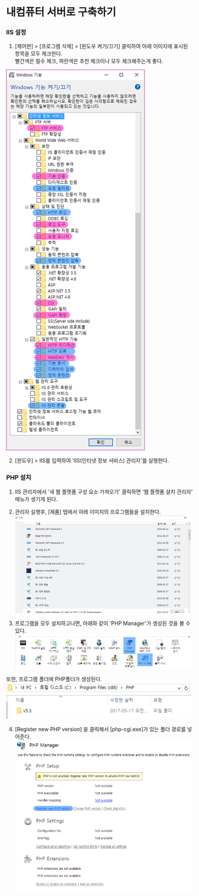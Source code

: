 # 내컴퓨터 서버로 구축하기

### IIS 설정
1. [제어판] > [프로그램 삭제] > [윈도우 켜기/끄기] 클릭하여 아래 이미지에 표시된 항목을 모두 체크한다.<br>빨간색은 필수 체크, 파란색은 추천 체크이나 모두 체크해주는게 좋다.

![](https://raw.githubusercontent.com/vlueviolet/vlueviolet.github.io/master/iis_setting/img/img.png)

2. [윈도우] > IIS를 입력하여 'IIS(인터넷 정보 서비스) 관리자'를 실행한다.

### PHP 설치
1. IIS 관리자에서 '새 웹 플랫폼 구성 요소 가져오기' 클릭하면 '웹 플랫폼 설치 관리자' 메뉴가 생기게 된다.

2. 관리자 실행후, [제품] 탭에서 아래 이미지의 프로그램들을 설치한다.
![](https://raw.githubusercontent.com/vlueviolet/vlueviolet.github.io/master/iis_setting/img/img3.jpg)

3. 프로그램을 모두 설치하고나면, 아래와 같이 'PHP Manager'가 생성된 것을 볼 수 있다.
![](https://raw.githubusercontent.com/vlueviolet/vlueviolet.github.io/master/iis_setting/img/img4.png)

또한, 프로그램 폴더에 PHP폴더가 생성된다.
![](https://raw.githubusercontent.com/vlueviolet/vlueviolet.github.io/master/iis_setting/img/img6.png)

4. [Register new PHP version] 을 클릭해서 [php-cgi.exe]가 있는 폴더 경로를 넣어준다.
![](https://raw.githubusercontent.com/vlueviolet/vlueviolet.github.io/master/iis_setting/img/img5.png)

